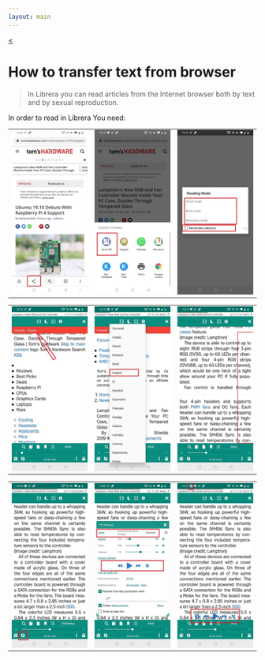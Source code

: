 ```yaml
---
layout: main
---
```

[<](/wiki/faq)

# How to transfer text from browser

> In Librera you can read articles from the Internet browser both by text and by sexual reproduction.

 
In order to read in Librera You need: 


||||
|-|-|-|
|![](1.jpg)|![](2.jpg)|![](3.jpg)|





||||
|-|-|-|
|![](4.jpg)|![](5.jpg)|![](6.jpg)|





||||
|-|-|-|
|![](7.jpg)|![](8.jpg)|![](10.jpg)|
